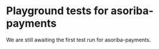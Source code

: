 # Playground tests for asoriba-payments
We are still awaiting the first test run for asoriba-payments.
